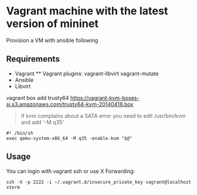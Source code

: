 # Vagrant machine with the latest version of mininet

Provision a VM with ansible following 

## Requirements

* Vagrant
** Vagrant plugins: vagrant-libvirt vagrant-mutate
* Ansible
* Libvirt

vagrant box add trusty64 https://vagrant-kvm-boxes-si.s3.amazonaws.com/trusty64-kvm-20140418.box

> If kvm complains about a SATA error you need to edit /usr/bin/kvm and add '-M q35'

```
#! /bin/sh
exec qemu-system-x86_64 -M q35 -enable-kvm "$@"

```

## Usage

You can login with vagrant ssh or use X Forwarding:

`ssh -X -p 2222 -i ~/.vagrant.d/insecure_private_key vagrant@localhost xterm`

